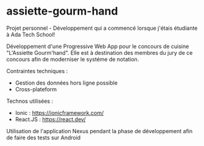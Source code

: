 # assiette-gourm-hand

Projet personnel - Développement qui a commencé lorsque j'étais étudiante à Ada Tech School! 

Développement d'une Progressive Web App pour le concours de cuisine "L'Assiette Gourm'hand". 
Elle est à destination des membres du jury de ce concours afin de moderniser le systéme de notation. 

Contraintes techniques : 
- Gestion des données hors ligne possible
- Cross-plateform

Technos utilisées : 

* Ionic : https://ionicframework.com/
* React.JS : https://react.dev/


Utilisation de l'application Nexus pendant la phase de développement afin de faire des tests sur Android
